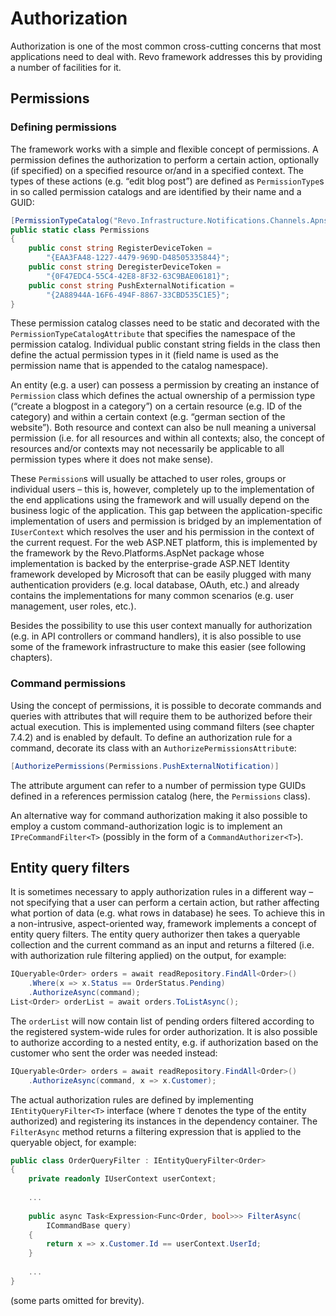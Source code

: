 # Authorization

Authorization is one of the most common cross-cutting concerns that most applications need to deal with. Revo framework addresses this by providing a number of facilities for it.

## Permissions

### Defining permissions

The framework works with a simple and flexible concept of permissions. A permission defines the authorization to perform a certain action, optionally \(if specified\) on a specified resource or/and in a specified context. The types of these actions \(e.g. “edit blog post”\) are defined as `PermissionType`s in so called permission catalogs and are identified by their name and a GUID:

```csharp
[PermissionTypeCatalog("Revo.Infrastructure.Notifications.Channels.Apns")]
public static class Permissions
{
	public const string RegisterDeviceToken =
        "{EAA3FA48-1227-4479-969D-D48505335844}";
	public const string DeregisterDeviceToken =
        "{0F47EDC4-55C4-42E8-8F32-63C9BAE06181}";
	public const string PushExternalNotification =
        "{2A88944A-16F6-494F-8867-33CBD535C1E5}";
}
```

These permission catalog classes need to be static and decorated with the `PermissionTypeCatalogAttribute` that specifies the namespace of the permission catalog. Individual public constant string fields in the class then define the actual permission types in it \(field name is used as the permission name that is appended to the catalog namespace\).

An entity \(e.g. a user\) can possess a permission by creating an instance of `Permission` class which defines the actual ownership of a permission type \(“create a blogpost in a category”\) on a certain resource \(e.g. ID of the category\) and within a certain context \(e.g. “german section of the website”\). Both resource and context can also be null meaning a universal permission \(i.e. for all resources and within all contexts; also, the concept of resources and/or contexts may not necessarily be applicable to all permission types where it does not make sense\).

These `Permission`s will usually be attached to user roles, groups or individual users – this is, however, completely up to the implementation of the end applications using the framework and will usually depend on the business logic of the application. This gap between the application-specific implementation of users and permission is bridged by an implementation of `IUserContext` which resolves the user and his permission in the context of the current request. For the web ASP.NET platform, this is implemented by the framework by the Revo.Platforms.AspNet package whose implementation is backed by the enterprise-grade ASP.NET Identity framework developed by Microsoft that can be easily plugged with many authentication providers \(e.g. local database, OAuth, etc.\) and already contains the implementations for many common scenarios \(e.g. user management, user roles, etc.\).

Besides the possibility to use this user context manually for authorization \(e.g. in API controllers or command handlers\), it is also possible to use some of the framework infrastructure to make this easier \(see following chapters\).

### Command permissions

Using the concept of permissions, it is possible to decorate commands and queries with attributes that will require them to be authorized before their actual execution. This is implemented using command filters \(see chapter 7.4.2\) and is enabled by default. To define an authorization rule for a command, decorate its class with an `AuthorizePermissionsAttribut`e:

```csharp
[AuthorizePermissions(Permissions.PushExternalNotification)]
```

The attribute argument can refer to a number of permission type GUIDs defined in a references permission catalog \(here, the `Permissions` class\).

An alternative way for command authorization making it also possible to employ a custom command-authorization logic is to implement an `IPreCommandFilter<T>` \(possibly in the form of a `CommandAuthorizer<T>`\).

## Entity query filters

It is sometimes necessary to apply authorization rules in a different way – not specifying that a user can perform a certain action, but rather affecting what portion of data \(e.g. what rows in database\) he sees. To achieve this in a non-intrusive, aspect-oriented way, framework implements a concept of entity query filters. The entity query authorizer then takes a queryable collection and the current command as an input and returns a filtered \(i.e. with authorization rule filtering applied\) on the output, for example:

```csharp
IQueryable<Order> orders = await readRepository.FindAll<Order>()
    .Where(x => x.Status == OrderStatus.Pending)
    .AuthorizeAsync(command);
List<Order> orderList = await orders.ToListAsync();
```

The `orderList` will now contain list of pending orders filtered according to the registered system-wide rules for order authorization. It is also possible to authorize according to a nested entity, e.g. if authorization based on the customer who sent the order was needed instead:

```csharp
IQueryable<Order> orders = await readRepository.FindAll<Order>()
    .AuthorizeAsync(command, x => x.Customer);
```

The actual authorization rules are defined by implementing `IEntityQueryFilter<T>` interface \(where `T` denotes the type of the entity authorized\) and registering its instances in the dependency container. The `FilterAsync` method returns a filtering expression that is applied to the queryable object, for example:

```csharp
public class OrderQueryFilter : IEntityQueryFilter<Order>
{
	private readonly IUserContext userContext;
 
    ...
	
	public async Task<Expression<Func<Order, bool>>> FilterAsync(
		ICommandBase query)
	{
		return x => x.Customer.Id == userContext.UserId;
	}
	
	...	
}
```

\(some parts omitted for brevity\).

